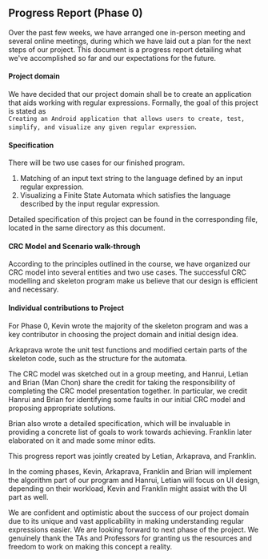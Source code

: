 ## Progress Report (Phase 0)

Over the past few weeks, we have arranged one in-person meeting and several online meetings,
during which we have laid out a plan for the next steps of our project. This document is a progress report
detailing what we've accomplished so far and our expectations for the future.

#### Project domain
We have decided that our project domain shall be to
create an application that aids working with
regular expressions.
Formally, the goal of this project is stated as  
`Creating an Android application that allows users
to create, test, simplify, and visualize any given
regular expression`.

#### Specification
There will be two use cases for our finished program.

1. Matching of an input text string to the language defined by an input regular expression.
2. Visualizing a Finite State Automata which satisfies the language described by the input regular expression.

Detailed specification of this project can be found in the corresponding file,
located in the same directory as this document.

#### CRC Model and Scenario walk-through
According to the principles outlined in the course, we
have organized our CRC model into several entities and
two use cases. The successful CRC modelling and skeleton
program make us believe that our design is efficient and
necessary.

#### Individual contributions to Project
For Phase 0, Kevin wrote the majority of the skeleton
program and was a key contributor in choosing the
project domain and initial design idea.

Arkaprava wrote the unit test functions and
modified certain parts of the skeleton code,
such as the structure for the automata.

The CRC model was sketched out in a group meeting,
and Hanrui, Letian and Brian (Man Chon) share the credit for
taking the responsibility of completing the CRC
model presentation together. In particular, we credit
Hanrui and Brian for identifying some faults in our
initial CRC model and proposing appropriate solutions.

Brian also wrote a detailed specification, which 
will be invaluable in providing a concrete list of 
goals to work towards achieving. Franklin later elaborated on it and made some minor edits.

This progress report was jointly created by Letian, Arkaprava, and Franklin.

In the coming phases, Kevin, Arkaprava, Franklin and Brian 
will implement the algorithm part of our program 
and Hanrui, Letian will focus on UI design, depending on their workload,
Kevin and Franklin might assist with the UI part as well.

We are confident and optimistic about the success 
of our project domain due to its unique and vast
applicability in making understanding regular expressions easier. 
We are looking forward to next phase of the project. 
We genuinely thank the TAs and Professors for 
granting us the resources and freedom to work
on making this concept a reality.